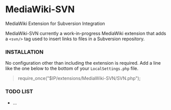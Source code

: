 MediaWiki-SVN
=============

MediaWiki Extension for Subversion Integration

MediaWiki-SVN currently a work-in-progress MediaWiki extension that adds
a `<svn/>` tag used to insert links to files in a Subversion repository.

### INSTALLATION

No configuration other than including the extension is required.  Add a line
like the one below to the bottom of your `LocalSettings.php` file.

> require_once("$IP/extensions/MediaWiki-SVN/SVN.php");

### TODO LIST
* ...
